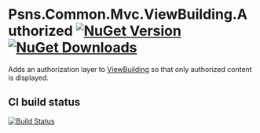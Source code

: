 # Psns.Common.Mvc.ViewBuilding.Authorized [![NuGet Version](http://img.shields.io/nuget/v/Psns.Common.Mvc.ViewBuilding.Authorized.svg?style=flat)](https://www.nuget.org/packages/Psns.Common.Mvc.ViewBuilding.Authorized/) [![NuGet Downloads](http://img.shields.io/nuget/dt/Psns.Common.Mvc.ViewBuilding.Authorized.svg?style=flat)](https://www.nuget.org/packages/Psns.Common.Mvc.ViewBuilding.Authorized/)

Adds an authorization layer to [ViewBuilding](https://github.com/PSNS-IMF/mvc-viewbuilding) so that only authorized content is displayed.

## CI build status
[![Build Status](https://www.myget.org/BuildSource/Badge/psns-common?identifier=ae0dbf19-e6d7-4560-bbe5-175f25b2b02b)](https://www.myget.org/)